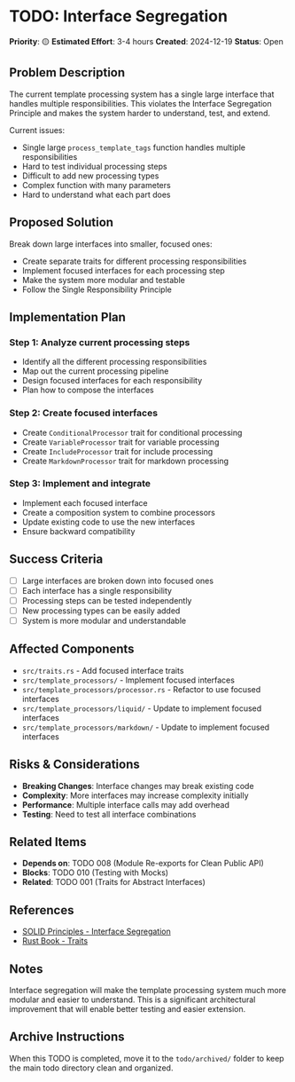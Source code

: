 # TODO: Interface Segregation

**Priority**: 🟡
**Estimated Effort**: 3-4 hours
**Created**: 2024-12-19
**Status**: Open

## Problem Description

The current template processing system has a single large interface that handles multiple responsibilities. This violates the Interface Segregation Principle and makes the system harder to understand, test, and extend.

Current issues:
- Single large `process_template_tags` function handles multiple responsibilities
- Hard to test individual processing steps
- Difficult to add new processing types
- Complex function with many parameters
- Hard to understand what each part does

## Proposed Solution

Break down large interfaces into smaller, focused ones:

- Create separate traits for different processing responsibilities
- Implement focused interfaces for each processing step
- Make the system more modular and testable
- Follow the Single Responsibility Principle

## Implementation Plan

### Step 1: Analyze current processing steps
- Identify all the different processing responsibilities
- Map out the current processing pipeline
- Design focused interfaces for each responsibility
- Plan how to compose the interfaces

### Step 2: Create focused interfaces
- Create `ConditionalProcessor` trait for conditional processing
- Create `VariableProcessor` trait for variable processing
- Create `IncludeProcessor` trait for include processing
- Create `MarkdownProcessor` trait for markdown processing

### Step 3: Implement and integrate
- Implement each focused interface
- Create a composition system to combine processors
- Update existing code to use the new interfaces
- Ensure backward compatibility

## Success Criteria

- [ ] Large interfaces are broken down into focused ones
- [ ] Each interface has a single responsibility
- [ ] Processing steps can be tested independently
- [ ] New processing types can be easily added
- [ ] System is more modular and understandable

## Affected Components

- `src/traits.rs` - Add focused interface traits
- `src/template_processors/` - Implement focused interfaces
- `src/template_processors/processor.rs` - Refactor to use focused interfaces
- `src/template_processors/liquid/` - Update to implement focused interfaces
- `src/template_processors/markdown/` - Update to implement focused interfaces

## Risks & Considerations

- **Breaking Changes**: Interface changes may break existing code
- **Complexity**: More interfaces may increase complexity initially
- **Performance**: Multiple interface calls may add overhead
- **Testing**: Need to test all interface combinations

## Related Items

- **Depends on**: TODO 008 (Module Re-exports for Clean Public API)
- **Blocks**: TODO 010 (Testing with Mocks)
- **Related**: TODO 001 (Traits for Abstract Interfaces)

## References

- [SOLID Principles - Interface Segregation](https://en.wikipedia.org/wiki/Interface_segregation_principle)
- [Rust Book - Traits](https://doc.rust-lang.org/book/ch10-02-traits.html)

## Notes

Interface segregation will make the template processing system much more modular and easier to understand. This is a significant architectural improvement that will enable better testing and easier extension.

## Archive Instructions

When this TODO is completed, move it to the `todo/archived/` folder to keep the main todo directory clean and organized.
